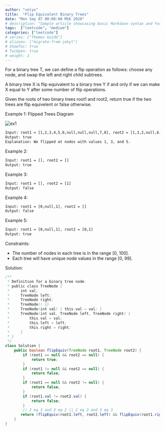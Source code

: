 ```yaml
---
author: "volyx"
title:  "Flip Equivalent Binary Trees"
date: "Mon Sep 07 00:00:00 MSK 2020"
# description: "Sample article showcasing basic Markdown syntax and formatting for HTML elements."
tags:  ["leetcode", "medium"]
categories: ["leetcode"]
# series: ["Themes Guide"]
# aliases: ["migrate-from-jekyl"]
# ShowToc: true
# TocOpen: true
# weight: 2
---
```


For a binary tree T, we can define a flip operation as follows: choose any node, and swap the left and right child subtrees.

A binary tree X is flip equivalent to a binary tree Y if and only if we can make X equal to Y after some number of flip operations.

Given the roots of two binary trees root1 and root2, return true if the two trees are flip equivelent or false otherwise.

Example 1:
Flipped Trees Diagram

![ex1](/images/2020-09-07-ex1.png)

```txt
Input: root1 = [1,2,3,4,5,6,null,null,null,7,8], root2 = [1,3,2,null,6,4,5,null,null,null,null,8,7]
Output: true
Explanation: We flipped at nodes with values 1, 3, and 5.
```

Example 2:

```txt
Input: root1 = [], root2 = []
Output: true
```

Example 3:

```txt
Input: root1 = [], root2 = [1]
Output: false
```

Example 4:

```txt
Input: root1 = [0,null,1], root2 = []
Output: false
```

Example 5:

```txt
Input: root1 = [0,null,1], root2 = [0,1]
Output: true
```

Constraints:

- The number of nodes in each tree is in the range [0, 100].
- Each tree will have unique node values in the range [0, 99].

Solution:

```java
/**
 * Definition for a binary tree node.
 * public class TreeNode {
 *     int val;
 *     TreeNode left;
 *     TreeNode right;
 *     TreeNode() {}
 *     TreeNode(int val) { this.val = val; }
 *     TreeNode(int val, TreeNode left, TreeNode right) {
 *         this.val = val;
 *         this.left = left;
 *         this.right = right;
 *     }
 * }
 */
class Solution {
    public boolean flipEquiv(TreeNode root1, TreeNode root2) {
        if (root1 == null && root2 == null) {
            return true;
        }
        if (root1 != null && root2 == null) {
            return false;
        }
        if (root1 == null && root2 != null) {
            return false;
        }
        if (root1.val != root2.val) {
            return false;
        }
        // 2 eq 3 and 3 eq 2 || 2 eq 2 and 3 eq 3
       return (flipEquiv(root1.left, root2.left) && flipEquiv(root1.right, root2.right)) || (flipEquiv(root1.left, root2.right) && flipEquiv(root1.right, root2.left));
    }
}
